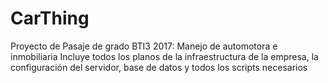 # CarThing
Proyecto de Pasaje de grado BTI3 2017: Manejo de automotora e inmobiliaria 
Incluye todos los planos de la infraestructura de la empresa, la configuración del servidor, base de datos y todos los scripts necesarios
